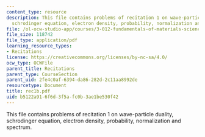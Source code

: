 ```yaml
---
content_type: resource
description: This file contains problems of recitation 1 on wave-particle duality,
  schrodinger equation, electron density, probability, normalization and spectrum.
file: /ol-ocw-studio-app/courses/3-012-fundamentals-of-materials-science-fall-2005/b5122a916f6d3f5afc0b3ae1be530f42_rec1b.pdf
file_size: 118742
file_type: application/pdf
learning_resource_types:
- Recitations
license: https://creativecommons.org/licenses/by-nc-sa/4.0/
ocw_type: OCWFile
parent_title: Recitations
parent_type: CourseSection
parent_uid: 2fe4c0af-6394-da86-282d-2c11aa8992de
resourcetype: Document
title: rec1b.pdf
uid: b5122a91-6f6d-3f5a-fc0b-3ae1be530f42
---
```

This file contains problems of recitation 1 on wave-particle duality, schrodinger equation, electron density, probability, normalization and spectrum.